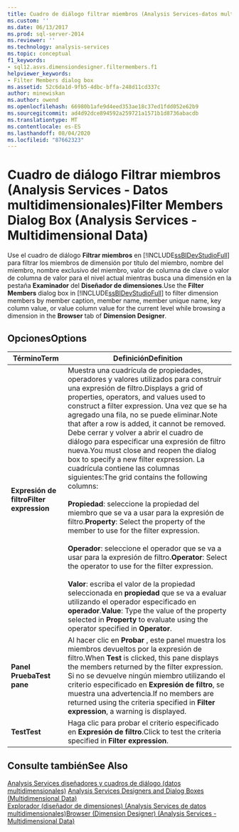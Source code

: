 ```yaml
---
title: Cuadro de diálogo filtrar miembros (Analysis Services-datos multidimensionales) | Microsoft Docs
ms.custom: ''
ms.date: 06/13/2017
ms.prod: sql-server-2014
ms.reviewer: ''
ms.technology: analysis-services
ms.topic: conceptual
f1_keywords:
- sql12.asvs.dimensiondesigner.filtermembers.f1
helpviewer_keywords:
- Filter Members dialog box
ms.assetid: 52c6da1d-9fb5-4dbc-bffa-248d11cd337c
author: minewiskan
ms.author: owend
ms.openlocfilehash: 66980b1afe9d4eed353ae18c37ed1fdd052e62b9
ms.sourcegitcommit: ad4d92dce894592a259721a1571b1d8736abacdb
ms.translationtype: MT
ms.contentlocale: es-ES
ms.lasthandoff: 08/04/2020
ms.locfileid: "87662323"
---
```

# <a name="filter-members-dialog-box-analysis-services---multidimensional-data"></a><span data-ttu-id="53e49-102">Cuadro de diálogo Filtrar miembros (Analysis Services - Datos multidimensionales)</span><span class="sxs-lookup"><span data-stu-id="53e49-102">Filter Members Dialog Box (Analysis Services - Multidimensional Data)</span></span>
  <span data-ttu-id="53e49-103">Use el cuadro de diálogo **Filtrar miembros** en [!INCLUDE[ssBIDevStudioFull](../includes/ssbidevstudiofull-md.md)] para filtrar los miembros de dimensión por título del miembro, nombre del miembro, nombre exclusivo del miembro, valor de columna de clave o valor de columna de valor para el nivel actual mientras busca una dimensión en la pestaña **Examinador** del **Diseñador de dimensiones**.</span><span class="sxs-lookup"><span data-stu-id="53e49-103">Use the **Filter Members** dialog box in [!INCLUDE[ssBIDevStudioFull](../includes/ssbidevstudiofull-md.md)] to filter dimension members by member caption, member name, member unique name, key column value, or value column value for the current level while browsing a dimension in the **Browser** tab of **Dimension Designer**.</span></span>  
  
## <a name="options"></a><span data-ttu-id="53e49-104">Opciones</span><span class="sxs-lookup"><span data-stu-id="53e49-104">Options</span></span>  
  
|<span data-ttu-id="53e49-105">Término</span><span class="sxs-lookup"><span data-stu-id="53e49-105">Term</span></span>|<span data-ttu-id="53e49-106">Definición</span><span class="sxs-lookup"><span data-stu-id="53e49-106">Definition</span></span>|  
|----------|----------------|  
|<span data-ttu-id="53e49-107">**Expresión de filtro**</span><span class="sxs-lookup"><span data-stu-id="53e49-107">**Filter expression**</span></span>|<span data-ttu-id="53e49-108">Muestra una cuadrícula de propiedades, operadores y valores utilizados para construir una expresión de filtro.</span><span class="sxs-lookup"><span data-stu-id="53e49-108">Displays a grid of properties, operators, and values used to construct a filter expression.</span></span> <span data-ttu-id="53e49-109">Una vez que se ha agregado una fila, no se puede eliminar.</span><span class="sxs-lookup"><span data-stu-id="53e49-109">Note that after a row is added, it cannot be removed.</span></span> <span data-ttu-id="53e49-110">Debe cerrar y volver a abrir el cuadro de diálogo para especificar una expresión de filtro nueva.</span><span class="sxs-lookup"><span data-stu-id="53e49-110">You must close and reopen the dialog box to specify a new filter expression.</span></span> <span data-ttu-id="53e49-111">La cuadrícula contiene las columnas siguientes:</span><span class="sxs-lookup"><span data-stu-id="53e49-111">The grid contains the following columns:</span></span><br /><br /> <span data-ttu-id="53e49-112">**Propiedad**: seleccione la propiedad del miembro que se va a usar para la expresión de filtro.</span><span class="sxs-lookup"><span data-stu-id="53e49-112">**Property**: Select the property of the member to use for the filter expression.</span></span><br /><br /> <span data-ttu-id="53e49-113">**Operador**: seleccione el operador que se va a usar para la expresión de filtro.</span><span class="sxs-lookup"><span data-stu-id="53e49-113">**Operator**: Select the operator to use for the filter expression.</span></span><br /><br /> <span data-ttu-id="53e49-114">**Valor**: escriba el valor de la propiedad seleccionada en **propiedad** que se va a evaluar utilizando el operador especificado en **operador**.</span><span class="sxs-lookup"><span data-stu-id="53e49-114">**Value**: Type the value of the property selected in **Property** to evaluate using the operator specified in **Operator**.</span></span>|  
|<span data-ttu-id="53e49-115">**Panel Prueba**</span><span class="sxs-lookup"><span data-stu-id="53e49-115">**Test pane**</span></span>|<span data-ttu-id="53e49-116">Al hacer clic en **Probar** , este panel muestra los miembros devueltos por la expresión de filtro.</span><span class="sxs-lookup"><span data-stu-id="53e49-116">When **Test** is clicked, this pane displays the members returned by the filter expression.</span></span> <span data-ttu-id="53e49-117">Si no se devuelve ningún miembro utilizando el criterio especificado en **Expresión de filtro**, se muestra una advertencia.</span><span class="sxs-lookup"><span data-stu-id="53e49-117">If no members are returned using the criteria specified in **Filter expression**, a warning is displayed.</span></span>|  
|<span data-ttu-id="53e49-118">**Test**</span><span class="sxs-lookup"><span data-stu-id="53e49-118">**Test**</span></span>|<span data-ttu-id="53e49-119">Haga clic para probar el criterio especificado en **Expresión de filtro**.</span><span class="sxs-lookup"><span data-stu-id="53e49-119">Click to test the criteria specified in **Filter expression**.</span></span>|  
  
## <a name="see-also"></a><span data-ttu-id="53e49-120">Consulte también</span><span class="sxs-lookup"><span data-stu-id="53e49-120">See Also</span></span>  
 <span data-ttu-id="53e49-121">[Analysis Services diseñadores y cuadros de diálogo &#40;datos multidimensionales&#41;](analysis-services-designers-and-dialog-boxes-multidimensional-data.md) </span><span class="sxs-lookup"><span data-stu-id="53e49-121">[Analysis Services Designers and Dialog Boxes &#40;Multidimensional Data&#41;](analysis-services-designers-and-dialog-boxes-multidimensional-data.md) </span></span>  
 [<span data-ttu-id="53e49-122">Explorador &#40;diseñador de dimensiones&#41; &#40;Analysis Services de datos multidimensionales&#41;</span><span class="sxs-lookup"><span data-stu-id="53e49-122">Browser &#40;Dimension Designer&#41; &#40;Analysis Services - Multidimensional Data&#41;</span></span>](browser-dimension-designer-analysis-services-multidimensional-data.md)  
  
  
